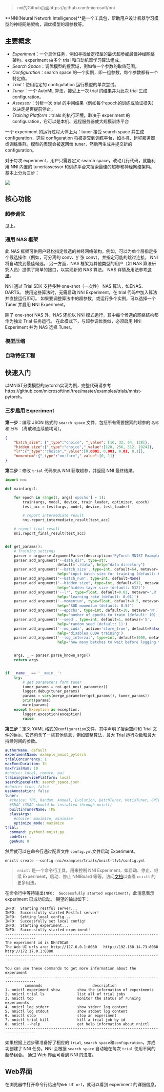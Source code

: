 > nni的Github页面https://github.com/microsoft/nni

**NNI(Neural Network Intelligence)**是一个工具包，帮助用户设计机器学习模型的神经网络架构，调优模型的超参数等。



## 主要概念

+ *Experiment*：一个具体任务，例如寻找给定模型的最优超参或最佳神经网络架构。experiment 由多个 trial 和自动机器学习算法组成。
+ *Search Space*：调优模型的搜索域，例如每一个参数的取值范围。
+ *Configuration*：search space 的一个实例，即一组参数，每个参数都有一个特定值。
+ *Trial*：使用给定的 configutation 运行模型的单次尝试。
+ *Tuner*：一个 AutoML 算法，接受上一次 trial 的结果并为此次 trial 生成 configuration。
+ *Assessor*：分析一次 trial 的中间结果（例如每个epoch的训练或验证损失）以决定是否提前停止。
+ *Training Platform*：trials 的执行环境，取决于 experiment 的 configuration，它可以是本机、远程服务器或大规模训练平台

一个 experiment 的运行过程大体上为：tuner 接受 search space 并生成 configuration，这些 configuration 将被提交到训练平台，如本机、远程服务器或训练集群。模型的表现会被返回给 tuner，然后再生成并提交新的 configuration。

对于每次 experiment，用户只需要定义 search space，改动几行代码，就能利用 NNI 内置的 tuner/assessor 和训练平台来搜索最佳的超参和神经网络架构。 基本上分为三步：

![](https://user-images.githubusercontent.com/23273522/51816627-5d13db80-2302-11e9-8f3e-627e260203d5.jpg)



## 核心功能

### 超参调优

见上。



### 通用 NAS 框架

此 NAS 框架可供用户轻松指定候选的神经网络架构，例如，可以为单个层指定多个候选操作（例如，可分离的 conv、扩张 conv），并指定可能的跳过连接。 NNI 将自动找到最佳候选。 另一方面，NAS 框架为其他类型的用户（如 NAS 算法研究人员）提供了简单的接口，以实现新的 NAS 算法。 NAS 详情及用法参考[这里](https://github.com/microsoft/nni/blob/master/docs/zh_CN/NAS/Overview.md)。

NNI 通过 Trial SDK 支持多种 one-shot（一次性） NAS 算法，如ENAS、DARTS。 使用这些算法时，无需启动 NNI Experiment，在 trial 代码中加入算法并直接运行即可。 如果要调整算法中的超参数，或运行多个实例，可以选择一个 Tuner 并启用 NNI Experiment。

除了 one-shot NAS 外，NAS 还能以 NNI 模式运行，其中每个候选的网络结构都作为独立 Trial 任务运行。 在此模式下，与超参调优类似，必须启用 NNI Experiment 并为 NAS 选择 Tuner。



### 模型压缩





### 自动特征工程





## 快速入门

以MNIST分类模型的pytorch实现为例，完整代码请参考https://github.com/microsoft/nni/tree/master/examples/trials/mnist-pytorch。

### 三步启用 Experiment

**第一步**：编写  JSON 格式的 `search space` 文件，包括所有需要搜索的超参的 `名称` 和 `分布` （离散和连续值均可）。

```json
{
    "batch_size": {"_type":"choice", "_value": [16, 32, 64, 128]},
    "hidden_size":{"_type":"choice","_value":[128, 256, 512, 1024]},
    "lr":{"_type":"choice","_value":[0.0001, 0.001, 0.01, 0.1]},
    "momentum":{"_type":"uniform","_value":[0, 1]}
}

```

**第二步**：修改 `trial` 代码来从 NNI 获取超参，并返回 NNI 最终结果。

```python
import nni

def main(args):

    for epoch in range(1, args['epochs'] + 1):
        train(args, model, device, train_loader, optimizer, epoch)
        test_acc = test(args, model, device, test_loader)

        # report intermediate result
        nni.report_intermediate_result(test_acc)

    # report final result
    nni.report_final_result(test_acc)


def get_params():
    # Training settings
    parser = argparse.ArgumentParser(description='PyTorch MNIST Example')
    parser.add_argument("--data_dir", type=str,
                        default='./data', help="data directory")
    parser.add_argument('--batch_size', type=int, default=64, metavar='N',
                        help='input batch size for training (default: 64)')
    parser.add_argument("--batch_num", type=int, default=None)
    parser.add_argument("--hidden_size", type=int, default=512, metavar='N',
                        help='hidden layer size (default: 512)')
    parser.add_argument('--lr', type=float, default=0.01, metavar='LR',
                        help='learning rate (default: 0.01)')
    parser.add_argument('--momentum', type=float, default=0.5, metavar='M',
                        help='SGD momentum (default: 0.5)')
    parser.add_argument('--epochs', type=int, default=10, metavar='N',
                        help='number of epochs to train (default: 10)')
    parser.add_argument('--seed', type=int, default=1, metavar='S',
                        help='random seed (default: 1)')
    parser.add_argument('--no_cuda', action='store_true', default=False,
                        help='disables CUDA training')
    parser.add_argument('--log_interval', type=int, default=1000, metavar='N',
                        help='how many batches to wait before logging training status')


    args, _ = parser.parse_known_args()
    return args


if __name__ == '__main__':
    try:
        # get parameters form tuner
        tuner_params = nni.get_next_parameter()
        logger.debug(tuner_params)
        params = vars(merge_parameter(get_params(), tuner_params))
        print(params)
        main(params)
    except Exception as exception:
        logger.exception(exception)
        raise

```

**第三步**：定义 YAML 格式的`configuration`文件，其中声明了搜索空间和 Trial 文件的`路径`。它还包含了一些其他信息，例如调整算法，最大 Trial 运行次数和最大持续时间的参数。

```yml
authorName: default
experimentName: example_mnist_pytorch
trialConcurrency: 1
maxExecDuration: 1h
maxTrialNum: 10
#choice: local, remote, pai
trainingServicePlatform: local
searchSpacePath: search_space.json
#choice: true, false
useAnnotation: false
tuner:
  #choice: TPE, Random, Anneal, Evolution, BatchTuner, MetisTuner, GPTuner
  #SMAC (SMAC should be installed through nnictl)
  builtinTunerName: TPE
  classArgs:
    #choice: maximize, minimize
    optimize_mode: maximize
trial:
  command: python3 mnist.py
  codeDir: .
  gpuNum: 0

```



然后就可以在命令行通过配置文件 `config.yml`文件启动 Experiment。

```shell
nnictl create --config nni/examples/trials/mnist-tfv1/config.yml
```

> ``nnictl`` 是一个命令行工具，用来控制 NNI Experiment，如启动、停止、继续 Experiment，启动、停止 NNIBoard 等等。访问[文档](https://nni.readthedocs.io/en/latest/Tutorial/Nnictl.html)以查看 ``nnictl`` 的更多用法。

在命令行中等待输出`INFO:  Successfully started experiment!`，此消息表示 experiment 已成功启动。 期望的输出如下：

```
INFO:  Starting restful server...
INFO:  Successfully started Restful server!
INFO:  Setting local config...
INFO:  Successfully set local config!
INFO:  Starting experiment...
INFO:  Successfully started experiment!
------------------------------------------------------------------------------------
The experiment id is DHn70CaE
The Web UI urls are: http://127.0.0.1:8080   http://192.168.14.73:8080   http://172.17.0.1:8080
------------------------------------------------------------------------------------

You can use these commands to get more information about the experiment
------------------------------------------------------------------------------------
         commands                       description
1. nnictl experiment show        show the information of experiments
2. nnictl trial ls               list all of trial jobs
3. nnictl top                    monitor the status of running experiments
4. nnictl log stderr             show stderr log content
5. nnictl log stdout             show stdout log content
6. nnictl stop                   stop an experiment
7. nnictl trial kill             kill a trial job by id
8. nnictl --help                 get help information about nnictl
------------------------------------------------------------------------------------
```

如果根据上述步骤准备好了相应的 `trial`, `search space`和`configuration`，并成功创建了 NNI 任务。NNI 会根据 `search space` 自动地在每次 `trial` 使用不同的超参组合。 通过 Web 界面可看到 NNI 的进度。



## Web界面

在浏览器中打开命令行给出的`Web UI url`，就可以看到 experiment 的详细信息。